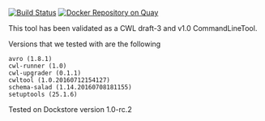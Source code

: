 [![Build Status](https://travis-ci.org/CancerCollaboratory/dockstore-tool-bedtools-genomecov.svg)](https://travis-ci.org/CancerCollaboratory/dockstore-tool-bedtools-genomecov)
[![Docker Repository on Quay](https://quay.io/repository/collaboratory/dockstore-tool-bedtools-genomecov/status "Docker Repository on Quay")](https://quay.io/repository/collaboratory/dockstore-tool-bedtools-genomecov)

This tool has been validated as a CWL draft-3 and v1.0 CommandLineTool. 

Versions that we tested with are the following 
```
avro (1.8.1)
cwl-runner (1.0)
cwl-upgrader (0.1.1)
cwltool (1.0.20160712154127)
schema-salad (1.14.20160708181155)
setuptools (25.1.6)
```
Tested on Dockstore version 1.0-rc.2
